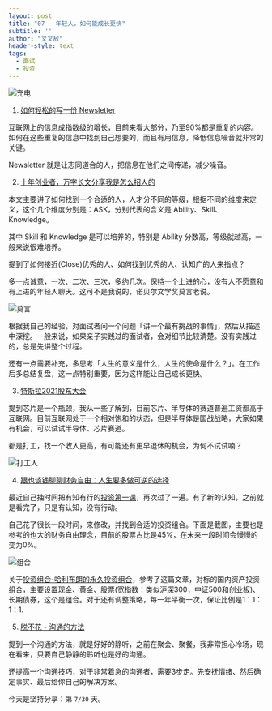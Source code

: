 ```yaml
---
layout: post
title: "07 - 年轻人，如何能成长更快"
subtitle: ''
author: "叉叉敌"
header-style: text
tags:
  - 面试
  - 投资
---
```



![充电](https://gitee.com/chasays/mdPic/raw/master/uPic/GbcHrU.jpg)

1. [如何轻松的写一份 Newsletter](https://xiao.do/issues/26-newsletter-577662)

互联网上的信息成指数级的增长，目前来看大部分，乃至90%都是重复的内容。如何在这些重复的信息中找到自己想要的，而且有用信息，降低信息噪音就非常的关键。


Newsletter 就是让志同道合的人，把信息在他们之间传递，减少噪音。


2. [十年创业者，万字长文分享我是怎么招人的](https://mp.weixin.qq.com/s/1AR2VdQaVKfVWaj1Fvi_NA)


本文主要讲了如何找到一个合适的人，人才分不同的等级，根据不同的维度来定义，这个几个维度分别是：ASK，分别代表的含义是 Ability、Skill、Knowledge。

其中 Skill 和 Knowledge 是可以培养的，特别是 Ability 分数高，等级就越高，一般来说很难培养。

提到了如何接近(Close)优秀的人、如何找到优秀的人、认知广的人来指点？

多一点诚意，一次、二次、三次，多约几次。保持一个上进的心，没有人不愿意和有上进的年轻人聊天。这可不是我说的，诺贝尔文学奖莫言老说。

![莫言](https://gitee.com/chasays/mdPic/raw/master/uPic/Cn28Rb.jpg)


根据我自己的经验，对面试者问一个问题「讲一个最有挑战的事情」，然后从描述中深挖。一般来说，如果亲子实践过的面试者，会对细节比较清楚。没有实践过的，总是先讲整个过程。

还有一点需要补充，多思考「人生的意义是什么，人生的使命是什么？」。在工作后多总结复盘，这一点特别重要，因为这样能让自己成长更快。


3. [特斯拉2021股东大会](https://www.youtube.com/watch?v=5axNR8R7XI8&ab_channel=CNETHighlights)

提到芯片是一个瓶颈，我从一些了解到，目前芯片、半导体的赛道普遍工资都高于互联网。目前互联网处于一个相对饱和的状态，但是半导体是国战战略，大家如果有机会，可以试试半导体、芯片赛道。

都是打工，找一个收入更高，有可能还有更早退休的机会，为何不试试喃？

![打工人](https://gitee.com/chasays/mdPic/raw/master/uPic/p05pMh.jpg)


4. [跟也谈钱聊聊财务自由：人生要多做可逆的选择](https://www.xiaoyuzhoufm.com/episode/6136b83861a8d8b3ba9c5df1)


最近自己抽时间把有知有行的[投资第一课](https://youzhiyouxing.cn/curriculum)，再次过了一遍。有了新的认知，之前就是看完了，只是有认知，没有行动。

自己花了很长一段时间，来修改，并找到合适的投资组合。下面是截图，主要也是参考的也大的财务自由理念，目前的股票占比是45%，在未来一段时间会慢慢的变为0%。

![组合](https://gitee.com/chasays/mdPic/raw/master/uPic/7jSgJD.png)

关于[投资组合-哈利布朗的永久投资组合](https://xueqiu.com/2174146488/142403953)，参考了这篇文章，对标的国内资产投资组合，主要设置现金、黄金、股票(宽指数：类似沪深300，中证500和创业板)、长期债券，这个是组合。对于还有调整策略，每一年平衡一次，保证比例是1：1：1：1.


5. [脱不花 - 沟通的方法](https://book.douban.com/subject/35473807/)


提到一个沟通的方法，就是好好的静听，之前在聚会、聚餐，我非常担心冷场，现在看来，只要自己静静的聆听也是好的沟通。

还提高一个沟通技巧，对于非常着急的沟通者，需要3步走。先安抚情绪、然后确定事实、最后给你自己的解决方案。


今天是坚持分享：第 `7/30` 天。

